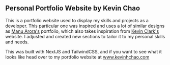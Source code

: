 ## Personal Portfolio Website by Kevin Chao

This is a portfolio website used to display my skills and projects as a developer. This particular one was inspired and uses a lot of similar designs as <a href="https://github.com/manuarora700/simple-developer-portfolio-website" target="_blank"> Manu Arora's</a> portfolio, which also takes inspiration from <a href="https://kevinclark.ca" target="_blank">Kevin Clark's</a> website. I adjusted and created new sections to tailor it to my personal skills and needs.

This was built with NextJS and TailwindCSS, and if you want to see what it looks like head over to my portfolio website at <a href="https://www.kevinhchao.com/" target="_blank">www.kevinhchao.com</a>
